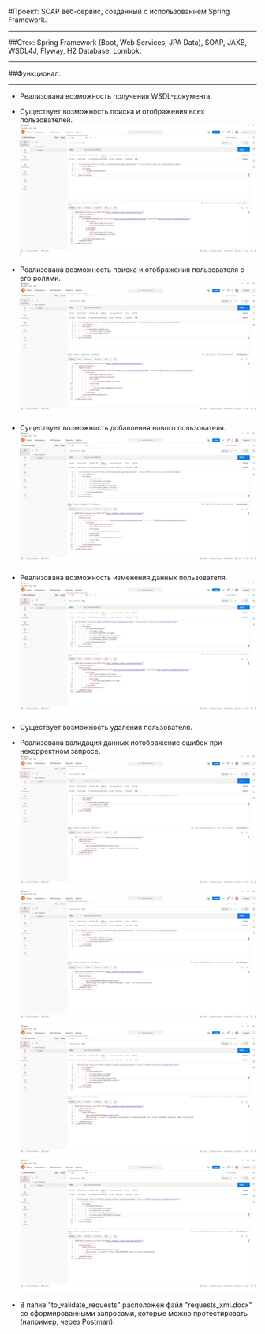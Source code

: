 #Проект: SOAP веб-сервис, созданный с использованием Spring Framework.
___
##Стек: Spring Framework (Boot, Web Services, JPA Data), SOAP, JAXB, WSDL4J, Flyway, H2 Database, Lombok.
___
##Функционал:
___
* Реализована возможность получения WSDL-документа.

* Существует возможность поиска и отображения всех пользователей.
![](screenshots/users.jpg)

* Реализована возможность поиска и отображения пользователя с его ролями.
![](screenshots/user.jpg)

* Существует возможность добавления нового пользователя.
![](screenshots/add_user.jpg)

* Реализована возможность изменения данных пользователя.
![](screenshots/update_user.jpg)

* Существует возможность удаления пользователя.
* Реализована валидация данных иотображение ошибок при некорректном запросе.
![](screenshots/valid_login_1.jpg)
![](screenshots/valid_login_2.jpg)
![](screenshots/valid_password.jpg)
![](screenshots/valid_role.jpg)
  
* В папке "to_validate_requests" расположен файл "requests_xml.docx" со сформированными запросами,
  которые можно протестировать (например, через Postman).